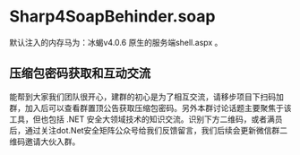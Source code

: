 # Sharp4SoapBehinder.soap

默认注入的内存马为：冰蝎v4.0.6 原生的服务端shell.aspx 。 


## 压缩包密码获取和互动交流
能帮到大家我们团队很开心，建群的初心是为了相互交流，请移步项目下扫码加群，加入后可以查看群置顶公告获取压缩包密码。另外本群讨论话题主要聚焦于该工具，但也包括 .NET 安全大领域技术的知识交流。识别下方二维码，或者满员后，通过关注dot.Net安全矩阵公众号给我们反馈留言，我们后续会更新微信群二维码邀请大伙入群。



